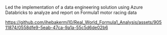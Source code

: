 Led the implementation of a data engineering solution using Azure Databricks to analyze and report on Formula1 motor racing data


https://github.com/ihebakermi10/Real_World_Formula1_Analysis/assets/90511874/0558dfe9-5eab-47ca-9a1a-55c5d6de02b6


